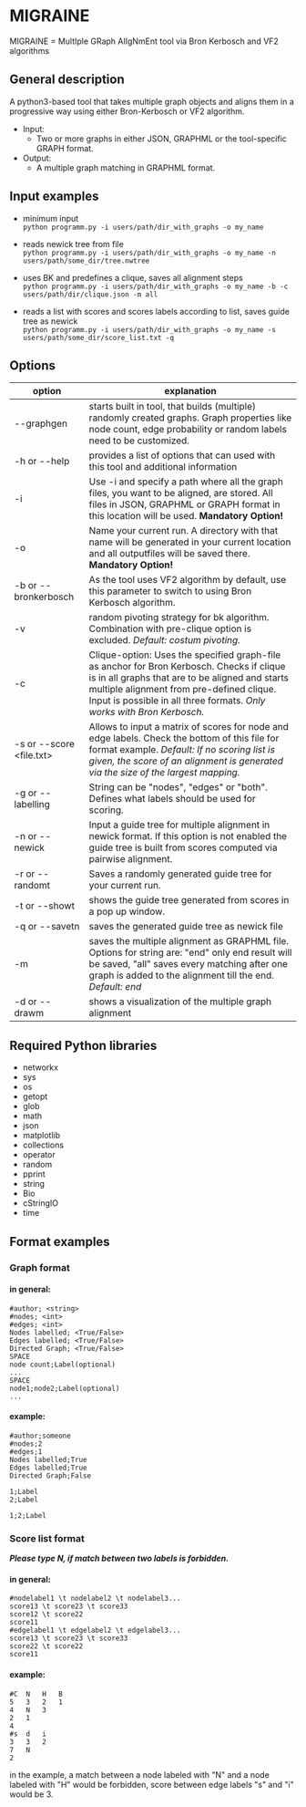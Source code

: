 # MIGRAINE
MIGRAINE = MultIple GRaph AlIgNmEnt tool via Bron Kerbosch and VF2 algorithms

## General description
A python3-based tool that takes multiple graph objects and aligns them in a progressive way using either Bron-Kerbosch or VF2 algorithm.
  * Input:
    * Two or more graphs in either JSON, GRAPHML or the tool-specific GRAPH format.
  * Output:
    * A multiple graph matching in GRAPHML format.

## Input examples
* minimum input  
    ```python programm.py -i users/path/dir_with_graphs -o my_name```
	
* reads newick tree from file  
 ```python programm.py -i users/path/dir_with_graphs -o my_name -n users/path/some_dir/tree.nwtree ```
	
* uses BK and predefines a clique, saves all alignment steps  
	```python programm.py -i users/path/dir_with_graphs -o my_name -b -c users/path/dir/clique.json -m all```
	
* reads a list with scores and scores labels according to list, saves guide tree as newick  
	```python programm.py -i users/path/dir_with_graphs -o my_name -s users/path/some_dir/score_list.txt -q```
	

## Options

option| explanation
------------ | -------------
--graphgen | starts built in tool, that builds (multiple) randomly created graphs. Graph properties like node count, edge probability or random labels need to be customized.  
-h or --help |  provides a list of options that can used with this tool and additional information
-i <inputpath> | Use -i and specify a path where all the graph files, you want to be aligned, are stored. All files in JSON, GRAPHML or GRAPH format in this location will be used. **Mandatory Option!**
-o <name> | Name your current run. A directory with that name will be generated in your current location and all outputfiles will be saved there. **Mandatory Option!**
-b or --bronkerbosch | As the tool uses VF2 algorithm by default, use this parameter to switch to using Bron Kerbosch algorithm.
-v | random pivoting strategy for bk algorithm. Combination with pre-clique option is excluded. _Default: costum pivoting._
-c <graph-file> | Clique-option: Uses the specified graph-file as anchor for Bron Kerbosch. Checks if clique is in all graphs that are to be aligned and starts multiple alignment from pre-defined clique. Input is possible in all three formats. _Only works with Bron Kerbosch._	
-s or --score <file.txt> | Allows to input a matrix of scores for node and edge labels. Check the bottom of this file for format example. _Default: If no scoring list is given, the score of an alignment is generated via the size of the largest mapping._
-g or --labelling <string> | String can be "nodes", "edges" or "both". Defines what labels should be used for scoring.
-n or --newick <newick-file> | Input a guide tree for multiple alignment in newick format. If this option is not enabled the guide tree is built from scores computed via pairwise alignment.
-r or --randomt | Saves a randomly generated guide tree for your current run. 
-t or --showt | shows the guide tree generated from scores in a pop up window.
-q or --savetn | saves the generated guide tree as newick file
-m <string> | saves the multiple alignment as GRAPHML file. Options for string are: "end" only end result will be saved, "all" saves every matching after one graph is added to the alignment till the end. _Default: end_
-d or --drawm | shows a visualization of the multiple graph alignment

	
## Required Python libraries
- networkx
- sys
- os
- getopt
- glob
- math
- json
- matplotlib
- collections
- operator
- random
- pprint
- string
- Bio
- cStringIO
- time

## Format examples

### Graph format
#### in general:

	#author; <string>
	#nodes; <int>
	#edges; <int>
	Nodes labelled; <True/False>
	Edges labelled; <True/False>
	Directed Graph; <True/False>
	SPACE
	node count;Label(optional)
	...
	SPACE
	node1;node2;Label(optional)
	...
	
#### example:		
				    
	#author;someone					
	#nodes;2					      
	#edges;1					      
	Nodes labelled;True			
	Edges labelled;True			
	Directed Graph;False		
							          
	1;Label						      
	2;Label	
	
	1;2;Label					     

### Score list format
***Please type N, if match between two labels is forbidden.***

#### in general:
    
    #nodelabel1 \t nodelabel2 \t nodelabel3...
    score13 \t score23 \t score33
    score12	\t score22	
    score11
    #edgelabel1 \t edgelabel2 \t edgelabel3...
    score13	\t score23 \t score33
    score22	\t score22	
    score11

#### example:

    #C	N	H	B   
    5	3	2	1
    4	N	3
    2	1
    4
    #s	d	i
    3	3	2
    7	N
    2

in the example, a match between a node labeled with "N" and a node labeled with  "H" would be forbidden, score between edge labels "s" and "i" would be 3.
